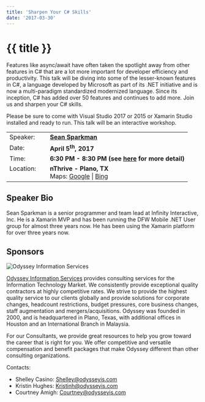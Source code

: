 ```yaml
---
title: 'Sharpen Your C# Skills'
date: '2017-03-30'
---
```

# {{ title }}

Features like async/await have often taken the spotlight away from other features in C# that are a lot more important for developer efficiency and productivity. This talk will be diving into some of the lesser-known features in C#, a language developed by Microsoft as part of its .NET initiative and is now a multi-paradigm standardized modernized language. Since its inception, C# has added over 50 features and continues to add more. Join us and sharpen your C# skills.

Please be sure to come with Visual Studio 2017 or 2015 or Xamarin Studio installed and ready to run. This talk will be an interactive workshop.

<table><tbody><tr><td>Speaker:</td><td>&nbsp;</td><td><b><a title="Sean Sparkman" target="_blank" href="https://twitter.com/seansparkman">Sean Sparkman</a></b></td></tr><tr><td>Date:</td><td>&nbsp;</td><td><b>April 5<sup>th</sup>, 2017</b></td></tr><tr><td valign="top">Time:</td><td>&nbsp;</td><td><b>6:30 PM - 8:30 PM (see <a title="Location" href="../../location/index.html">here</a> for more detail)</b></td></tr><tr><td valign="top">Location:</td><td>&nbsp;</td><td><b>nThrive - Plano, TX</b><br>Maps: <a title="Google" target="_blank" href="https://goo.gl/maps/1OyNE">Google</a> | <a title="Bing" target="_blank" href="http://binged.it/1afBEJ9">Bing</a></td></tr></tbody></table>

## Speaker Bio

Sean Sparkman is a senior programmer and team lead at Infinity Interactive, Inc. He is a Xamarin MVP and has been running the DFW Mobile .NET User group for almost three years now. He has been using the Xamarin platform for over three years now.

## Sponsors

![Odyssey Information Services](http://northdallas.net/files/sponsor/OdysseyLogoFullColor.jpg)

[Odyssey Information Services](http://odysseyis.com/) provides consulting services for the Information Technology Market. We consistently provide exceptional quality contractors at highly competitive rates. We strive to provide the highest quality service to our clients globally and provide solutions for corporate changes, headcount restrictions, budget pressures, core business changes, staff augmentation and mergers/acquisitions. Odyssey was founded in 2000, and is headquartered in Plano, Texas, with additional offices in Houston and an International Branch in Malaysia.

For our Consultants, we provide great resources to help you grow toward the career that is right for you. We offer competitive and versatile compensation and benefit packages that make Odyssey different than other consulting organizations.

Contacts:

-   Shelley Casino: [Shelley@odysseyis.com](mailto:Shelley@odysseyis.com)
-   Kristin Hughes: [Kristinh@odysseyis.com](mailto:Kristinh@odysseyis.com)
-   Courtney Amigh: [Courtney@odysseyis.com](mailto:Courtney@odysseyis.com)
    
